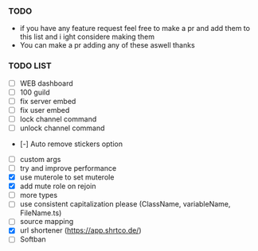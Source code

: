 ### TODO

-   if you have any feature request feel free to make a pr and add them to this list and i ight considere making them
-   You can make a pr adding any of these aswell thanks

### TODO LIST

-   [ ] WEB dashboard
-   [ ] 100 guild
-   [ ] fix server embed
-   [ ] fix user embed
-   [ ] lock channel command
-   [ ] unlock channel command
-   [-] Auto remove stickers option
-   [ ] custom args
-   [ ] try and improve performance
-   [X] use muterole to set muterole
-   [X] add mute role on rejoin
-   [ ] more types
-   [ ] use consistent capitalization please (ClassName, variableName, FileName.ts)
-   [ ] source mapping
-   [X] url shortener (https://app.shrtco.de/)
-   [ ] Softban
